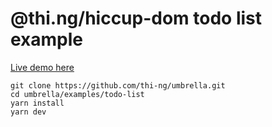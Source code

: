 # @thi.ng/hiccup-dom todo list example

[Live demo here](http://demo.thi.ng/umbrella/hiccup-dom/todo-list/)

```
git clone https://github.com/thi-ng/umbrella.git
cd umbrella/examples/todo-list
yarn install
yarn dev
```
